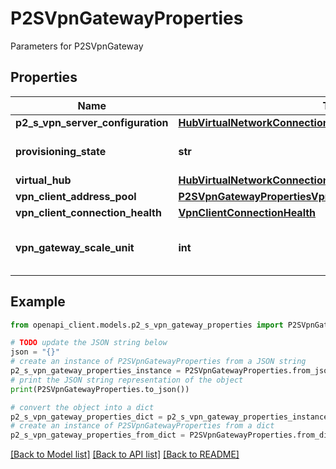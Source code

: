 # P2SVpnGatewayProperties

Parameters for P2SVpnGateway

## Properties

Name | Type | Description | Notes
------------ | ------------- | ------------- | -------------
**p2_s_vpn_server_configuration** | [**HubVirtualNetworkConnectionPropertiesRemoteVirtualNetwork**](HubVirtualNetworkConnectionPropertiesRemoteVirtualNetwork.md) |  | [optional] 
**provisioning_state** | **str** | The current provisioning state. | [optional] [readonly] 
**virtual_hub** | [**HubVirtualNetworkConnectionPropertiesRemoteVirtualNetwork**](HubVirtualNetworkConnectionPropertiesRemoteVirtualNetwork.md) |  | [optional] 
**vpn_client_address_pool** | [**P2SVpnGatewayPropertiesVpnClientAddressPool**](P2SVpnGatewayPropertiesVpnClientAddressPool.md) |  | [optional] 
**vpn_client_connection_health** | [**VpnClientConnectionHealth**](VpnClientConnectionHealth.md) |  | [optional] 
**vpn_gateway_scale_unit** | **int** | The scale unit for this p2s vpn gateway. | [optional] 

## Example

```python
from openapi_client.models.p2_s_vpn_gateway_properties import P2SVpnGatewayProperties

# TODO update the JSON string below
json = "{}"
# create an instance of P2SVpnGatewayProperties from a JSON string
p2_s_vpn_gateway_properties_instance = P2SVpnGatewayProperties.from_json(json)
# print the JSON string representation of the object
print(P2SVpnGatewayProperties.to_json())

# convert the object into a dict
p2_s_vpn_gateway_properties_dict = p2_s_vpn_gateway_properties_instance.to_dict()
# create an instance of P2SVpnGatewayProperties from a dict
p2_s_vpn_gateway_properties_from_dict = P2SVpnGatewayProperties.from_dict(p2_s_vpn_gateway_properties_dict)
```
[[Back to Model list]](../README.md#documentation-for-models) [[Back to API list]](../README.md#documentation-for-api-endpoints) [[Back to README]](../README.md)


